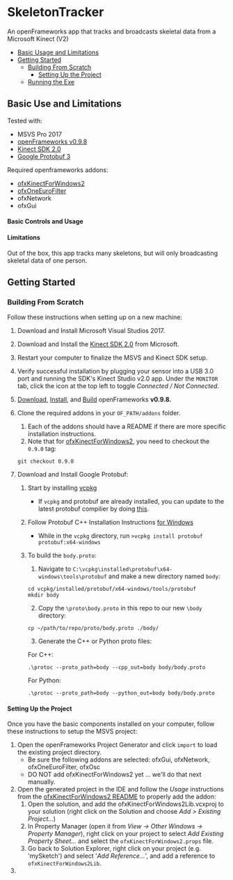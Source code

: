 # SkeletonTracker
An openFrameworks app that tracks and broadcasts skeletal data from a  Microsoft Kinect (V2)

- [Basic Usage and Limitations]()
- [Getting Started]()
    - [Building From Scratch]()
        - [Setting Up the Project]()
    - [Running the Exe]()


## Basic Use and Limitations
Tested with: 
- MSVS Pro 2017
- [openFrameworks v0.9.8](https://openframeworks.cc/download/older/)
- [Kinect SDK 2.0](https://www.microsoft.com/en-us/download/details.aspx?id=44561)
- [Google Protobuf 3](https://developers.google.com/protocol-buffers/)

Required openframeworks addons:
- [ofxKinectForWindows2](https://github.com/elliotwoods/ofxKinectForWindows2)
- [ofxOneEuroFilter](https://github.com/i-n-g-o/ofxOneEuroFilter)
- ofxNetwork
- ofxGui

#### Basic Controls and Usage

#### Limitations

Out of the box, this app tracks many skeletons, but will only broadcasting skeletal data of one person.

## Getting Started

### Building From Scratch
Follow these instructions when setting up on a new machine:

1. Download and Install Microsoft Visual Studios 2017.
2. Download and Install the [Kinect SDK 2.0](https://www.microsoft.com/en-us/download/details.aspx?id=44561) from Microsoft.
3. Restart your computer to finalize the MSVS and Kinect SDK setup.
4. Verify successful installation by plugging your sensor into a USB 3.0 port and running the SDK's Kinect Studio v2.0 app. Under the `MONITOR` tab, click the icon at the top left to toggle _Connected / Not Connected_.
5. [Download](https://openframeworks.cc/download/older/), [Install](https://openframeworks.cc/setup/vs/), and [Build](https://openframeworks.cc/learning/01_basics/how_to_add_addon_to_project/) openFrameworks **v0.9.8.**
6. Clone the required addons in your `OF_PATH/addons` folder.
    1. Each of the addons should have a README if there are more specific installation instructions.
    2. Note that for [ofxKinectForWindows2](https://github.com/elliotwoods/ofxKinectForWindows2), you need to checkout the `0.9.0` tag: 

    ```
    git checkout 0.9.0
    ```

7. Download and Install Google Protobuf:
    1. Start by installing [vcpkg](https://github.com/Microsoft/vcpkg)
        - If `vcpkg` and protobuf are already installed, you can update to the latest protobuf compilier by doing [this](https://github.com/Microsoft/vcpkg/blob/master/docs/about/faq.md#how-do-i-update-libraries).
    2. Follow Protobuf C++ Installation Instructions [for Windows](https://github.com/protocolbuffers/protobuf/blob/master/src/README.md#c-installation---windows)
        - While in the `vcpkg` directory, run `>vcpkg install protobuf protobuf:x64-windows`

    2. To build the `body.proto`:
        1. Navigate to `C:\vcpkg\installed\protobuf\x64-windows\tools\protobuf` and make a new directory named `body`:
        
        ```
        cd vcpkg/installed/protobuf/x64-windows/tools/protobuf
        mkdir body
        ```
       
        2. Copy the `\proto\body.proto` in this repo to our new `\body` directory:
        
        ```
        cp ~/path/to/repo/proto/body.proto ./body/
        ```

        3. Generate the C++ or Python proto files: 

        For C++:
        ```
        .\protoc --proto_path=body --cpp_out=body body/body.proto
        ```
        
        For Python:
        ```
        .\protoc --proto_path=body --python_out=body body/body.proto
        ```
 
#### Setting Up the Project
Once you have the basic components installed on your computer, follow these instructions to setup the MSVS project:

1. Open the openFrameworks Project Generator and click `import` to load the existing project directory.
   - Be sure the following addons are selected: ofxGui, ofxNetwork, ofxOneEuroFilter, ofxOsc
   - DO NOT add ofxKinectForWindows2 yet ... we'll do that next manually.
2. Open the generated project in the IDE and follow the _Usage_ instructions from the [ofxKinectForWindows2 README](https://github.com/elliotwoods/ofxKinectForWindows2) to properly add the addon:
    1. Open the solution, and add the ofxKinectForWindows2Lib.vcxproj to your solution (right click on the Solution and choose _Add > Existing Project..._)
    2. In Property Manager (open it from _View -> Other Windows -> Property Manager_), right click on your project to select _Add Existing Property Sheet..._ and select the `ofxKinectForWindows2.props` file.
    3. Go back to Solution Explorer, right click on your project (e.g. 'mySketch') and select '_Add Reference..._', and add a reference to `ofxKinectForWindows2Lib`.
3. 
